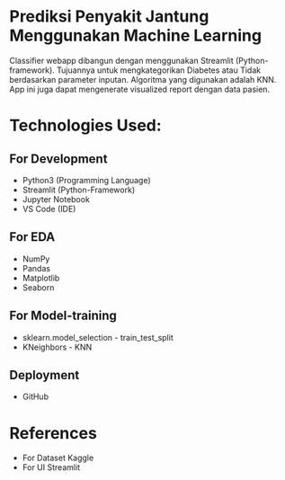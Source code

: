 # Prediksi Penyakit Jantung Menggunakan Machine Learning
Classifier webapp dibangun dengan menggunakan Streamlit (Python-framework). Tujuannya untuk mengkategorikan Diabetes atau Tidak berdasarkan parameter inputan. Algoritma yang digunakan adalah KNN. App ini juga dapat mengenerate visualized report dengan data pasien.

# Technologies Used:
## For Development
* Python3 (Programming Language)
* Streamlit (Python-Framework)
* Jupyter Notebook
* VS Code (IDE)

## For EDA
* NumPy
* Pandas
* Matplotlib
* Seaborn

## For Model-training
* sklearn.model_selection - train_test_split
* KNeighbors - KNN

## Deployment
* GitHub

# References
* For Dataset Kaggle
* For UI Streamlit
